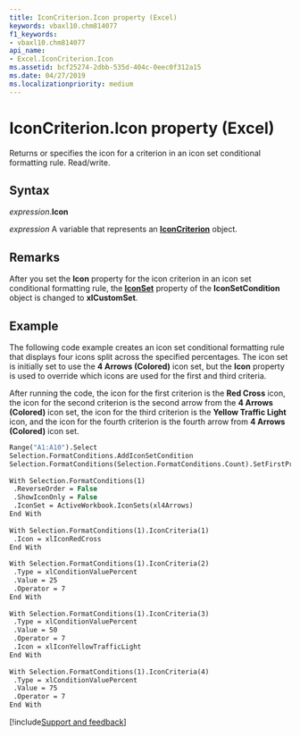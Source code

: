 ```yaml
---
title: IconCriterion.Icon property (Excel)
keywords: vbaxl10.chm814077
f1_keywords:
- vbaxl10.chm814077
api_name:
- Excel.IconCriterion.Icon
ms.assetid: bcf25274-2dbb-535d-404c-0eec0f312a15
ms.date: 04/27/2019
ms.localizationpriority: medium
---
```



# IconCriterion.Icon property (Excel)

Returns or specifies the icon for a criterion in an icon set conditional formatting rule. Read/write.


## Syntax

_expression_.**Icon**

_expression_ A variable that represents an **[IconCriterion](Excel.IconCriterion.md)** object.


## Remarks

After you set the **Icon** property for the icon criterion in an icon set conditional formatting rule, the **[IconSet](Excel.IconSetCondition.IconSet.md)** property of the **IconSetCondition** object is changed to **xlCustomSet**.


## Example

The following code example creates an icon set conditional formatting rule that displays four icons split across the specified percentages. The icon set is initially set to use the **4 Arrows (Colored)** icon set, but the **Icon** property is used to override which icons are used for the first and third criteria. 

After running the code, the icon for the first criterion is the **Red Cross** icon, the icon for the second criterion is the second arrow from the **4 Arrows (Colored)** icon set, the icon for the third criterion is the **Yellow Traffic Light** icon, and the icon for the fourth criterion is the fourth arrow from **4 Arrows (Colored)** icon set.

```vb
Range("A1:A10").Select 
Selection.FormatConditions.AddIconSetCondition 
Selection.FormatConditions(Selection.FormatConditions.Count).SetFirstPriority 
 
With Selection.FormatConditions(1) 
 .ReverseOrder = False 
 .ShowIconOnly = False 
 .IconSet = ActiveWorkbook.IconSets(xl4Arrows) 
End With 
 
With Selection.FormatConditions(1).IconCriteria(1) 
 .Icon = xlIconRedCross 
End With 
 
With Selection.FormatConditions(1).IconCriteria(2) 
 .Type = xlConditionValuePercent 
 .Value = 25 
 .Operator = 7 
End With 
 
With Selection.FormatConditions(1).IconCriteria(3) 
 .Type = xlConditionValuePercent 
 .Value = 50 
 .Operator = 7 
 .Icon = xlIconYellowTrafficLight 
End With 
 
With Selection.FormatConditions(1).IconCriteria(4) 
 .Type = xlConditionValuePercent 
 .Value = 75 
 .Operator = 7 
End With
```



[!include[Support and feedback](~/includes/feedback-boilerplate.md)]